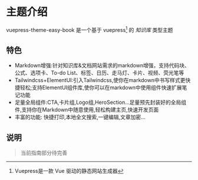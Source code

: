 # 主题介绍

vuepress-theme-easy-book 是一个基于 vuepress[^1] 的 *知识库* 类型主题

## 特色

- Markdown增强:针对知识库&文档网站需求的markdown增强，支持代码块、公式、选项卡、To-do List、标签、日历、走马灯、卡片、视频、荧光笔等
- Tailwindcss+ElementUI:引入Tailwindcss,使你在markdown中书写样式更快捷轻松;支持ElementUI组件库,使你可以在markdown中使用组件快速扩展笔记功能
- 足量全局组件:CTA,卡片组,Logo组,HeroSection...足量预先封装好的全局组件,支持你在Markdown中随意使用,轻松构建主页,快速开发页面
- 丰富的功能: 快捷打印,本地全文搜索,一键编辑,文章加密...

## 说明

> 当前指南部分待完善

[^1]: Vuepress是一款 Vue 驱动的静态网站生成器
